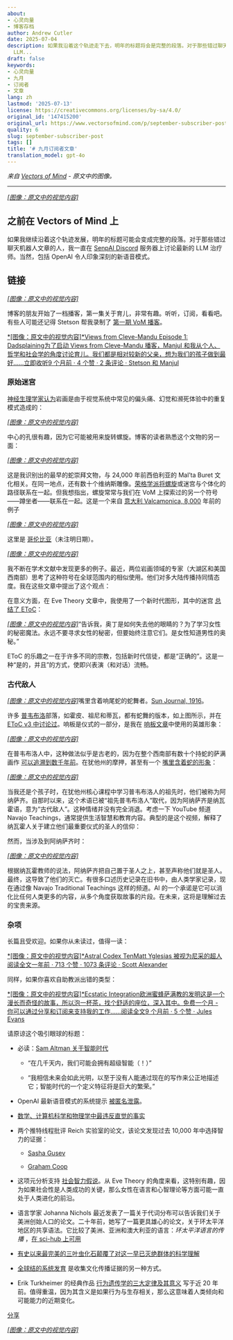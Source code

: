 ```yaml
---
about:
- 心灵向量
- 博客存档
author: Andrew Cutler
date: 2025-07-04
description: 如果我沿着这个轨迹走下去，明年的标题将会是完整的段落。对于那些错过聊天机器人文章的人，我一直在 SenpAI Discord 服务器上讨论最新的
  LLM...
draft: false
keywords:
- 心灵向量
- 九月
- 订阅者
- 文章
lang: zh
lastmod: '2025-07-13'
license: https://creativecommons.org/licenses/by-sa/4.0/
original_id: '147415200'
original_url: https://www.vectorsofmind.com/p/september-subscriber-post
quality: 6
slug: september-subscriber-post
tags: []
title: '# 九月订阅者文章'
translation_model: gpt-4o
---
```


*来自 [Vectors of Mind](https://www.vectorsofmind.com/p/september-subscriber-post) - 原文中的图像。*

---

[*[图像：原文中的视觉内容]*](https://substackcdn.com/image/fetch/$s_!5c5_!,f_auto,q_auto:good,fl_progressive:steep/https%3A%2F%2Fsubstack-post-media.s3.amazonaws.com%2Fpublic%2Fimages%2F9e5df3a6-057e-4f32-ad9d-dbbcf3aaabad_564x564.jpeg)

## 之前在 Vectors of Mind 上

如果我继续沿着这个轨迹发展，明年的标题可能会变成完整的段落。对于那些错过聊天机器人文章的人，我一直在 [SenpAI Discord](https://discord.gg/a7vZVaf9Dn) 服务器上讨论最新的 LLM 治疗师。当然，包括 OpenAI 令人印象深刻的新语音模式。

## 链接

[*[图像：原文中的视觉内容]*](https://substackcdn.com/image/fetch/$s_!95Qh!,f_auto,q_auto:good,fl_progressive:steep/https%3A%2F%2Fsubstack-post-media.s3.amazonaws.com%2Fpublic%2Fimages%2F95174c6a-d1fa-43d9-9f5d-dd0b08a38e1d_1344x896.png)

博客的朋友开始了一档播客，第一集关于育儿，非常有趣。听听，订阅，看看吧。有些人可能还记得 Stetson 帮我录制了 [第一期 VoM 播客](https://www.vectorsofmind.com/p/stetson-of-holodoxa-1)。

[*[图像：原文中的视觉内容]*Views from Cleve-Mandu Episode 1: Dadsplaining为了启动 Views from Cleve-Mandu 播客，Manjul 和我从个人、哲学和社会学的角度讨论育儿。我们都是相对较新的父亲，想为我们的孩子做到最好……立即收听9 个月前 · 4 个赞 · 2 条评论 · Stetson 和 Manjul](https://clevemandu.substack.com/p/episode-1-dadsplaining?utm_source=substack&utm_campaign=post_embed&utm_medium=web)

### 原始迷宫

[神经生理学家认为](https://www.bradshawfoundation.com/ancient_symbols_in_rock_art/visual_hallucinations_a_cerebral_source.php)岩画是由于视觉系统中常见的偏头痛、幻觉和濒死体验中的重复模式造成的：

[*[图像：原文中的视觉内容]*](https://substackcdn.com/image/fetch/$s_!MuKI!,f_auto,q_auto:good,fl_progressive:steep/https%3A%2F%2Fsubstack-post-media.s3.amazonaws.com%2Fpublic%2Fimages%2F99e7b43e-68ba-4f68-a4e0-6fef733b814f_600x385.jpeg)

中心的孔很有趣，因为它可能被用来旋转螺旋。博客的读者熟悉这个文物的另一面：

[*[图像：原文中的视觉内容]*](https://substackcdn.com/image/fetch/$s_!3kOy!,f_auto,q_auto:good,fl_progressive:steep/https%3A%2F%2Fsubstack-post-media.s3.amazonaws.com%2Fpublic%2Fimages%2F6d1b3c0d-de6b-4b64-99c1-a58b344d42e9_763x512.jpeg)

这是我识别出的最早的蛇崇拜文物，与 24,000 年前西伯利亚的 Mal’ta Buret 文化相关。在同一地点，还有数十个维纳斯雕像。[荣格学派将螺旋](https://gettherapybirmingham.com/the-labyrinth-in-jungian-psychology-traversing-the-winding-path-of-individuation/)或迷宫与个体化的路径联系在一起。但我想指出，螺旋常常与我们在 VoM 上探索过的另一个符号——蹲坐者——联系在一起。这是一个来自 [意大利 Valcamonica, 8,000](https://www.reddit.com/r/europagans/comments/sq9ss1/the_rock_art_of_valcamonica/) 年前的例子

[^1]:

[*[图像：原文中的视觉内容]*](https://substackcdn.com/image/fetch/$s_!j50r!,f_auto,q_auto:good,fl_progressive:steep/https%3A%2F%2Fsubstack-post-media.s3.amazonaws.com%2Fpublic%2Fimages%2F03b0e5a1-bfed-496f-8a7a-d4e7091bc265_600x450.jpeg)

这里是 [哥伦比亚](https://commons.wikimedia.org/wiki/File:Pictogramas_caracoli.jpg)（未注明日期）。

[*[图像：原文中的视觉内容]*](https://substackcdn.com/image/fetch/$s_!xU78!,f_auto,q_auto:good,fl_progressive:steep/https%3A%2F%2Fsubstack-post-media.s3.amazonaws.com%2Fpublic%2Fimages%2Fde4d59e7-a6fe-4cbd-a53c-90e19c44822a_220x306.jpeg)

我不断在学术文献中发现更多的例子。最近，两位岩画领域的专家（大湖区和美国西南部）思考了这种符号在全球范围内的相似使用。他们对多大陆传播持同情态度。我在这些文章中提出了这个观点：

在意义方面，在 Eve Theory 文章中，我使用了一个新时代图形，其中的迷宫 [总结了 EToC](https://www.vectorsofmind.com/i/140565846/death-and-rebirth)：

[*[图像：原文中的视觉内容]*](https://substackcdn.com/image/fetch/$s_!c72a!,f_auto,q_auto:good,fl_progressive:steep/https%3A%2F%2Fsubstack-post-media.s3.amazonaws.com%2Fpublic%2Fimages%2F524fb1c0-469a-4408-9e7b-0faa12096066_564x588.jpeg)“告诉我，奥丁是如何失去他的眼睛的？为了学习女性的秘密魔法。永远不要寻求女性的秘密，但要始终注意它们。是女性知道男性的奥秘。”

EToC 的乐趣之一在于许多不同的宗教，包括新时代信徒，都是“正确的”。这是一种“是的，并且”的方式，使即兴表演（和对话）流畅。

### 古代敌人

[*[图像：原文中的视觉内容]*](https://substackcdn.com/image/fetch/$s_!Lpse!,f_auto,q_auto:good,fl_progressive:steep/https%3A%2F%2Fsubstack-post-media.s3.amazonaws.com%2Fpublic%2Fimages%2F1ef64d09-519b-4a4c-82af-15865bf9ca33_1296x1032.png)嘴里含着响尾蛇的蛇舞者。[Sun Journal, 1916](https://www.newbernsj.com/archives/miss-wientge-sees-a-hopi-snake-dance/article_a9435401-11f5-5b40-8fa5-5646b315549d.html)。

许多 [普韦布洛](https://en.wikipedia.org/wiki/Puebloans)部落，如霍皮、祖尼和蒂瓦，都有蛇舞的版本，如上图所示，并在 [EToC v3 中讨论过](https://www.vectorsofmind.com/p/eve-theory-of-consciousness-v3#footnote-28-140565846)。响板是仪式的一部分，是我在 [响板文章](https://www.vectorsofmind.com/p/eve-theory-of-consciousness-v3#footnote-28-140565846)中使用的英雄形象：

[*[图像：原文中的视觉内容]*](https://substackcdn.com/image/fetch/$s_!g8gJ!,f_auto,q_auto:good,fl_progressive:steep/https%3A%2F%2Fsubstack-post-media.s3.amazonaws.com%2Fpublic%2Fimages%2Fb6fd33db-2118-431c-8609-b7e570c90c74_392x661.png)

在普韦布洛人中，这种做法似乎是古老的，因为在整个西南部有数十个持蛇的萨满画作 [可以追溯到数千年前](https://www.vectorsofmind.com/i/140565846/eurasia-and-the-americas)。在犹他州的摩押，甚至有一个 [嘴里含着蛇的形象](https://www.gjhikes.com/2017/12/snake-in-mouth.html)：

[*[图像：原文中的视觉内容]*](https://substackcdn.com/image/fetch/$s_!HHi0!,f_auto,q_auto:good,fl_progressive:steep/https%3A%2F%2Fsubstack-post-media.s3.amazonaws.com%2Fpublic%2Fimages%2Faac35feb-fff2-443b-80d5-c14e750efdfe_1600x1066.jpeg)

当我还是个孩子时，在犹他州核心课程中学习普韦布洛人的祖先时，他们被称为阿纳萨齐。自那时以来，这个术语已被“祖先普韦布洛人”取代，因为阿纳萨齐是纳瓦霍语，意为“古代敌人”。这种情绪并没有完全消退。考虑一下 YouTube 频道 Navajo Teachings，通常提供生活智慧和教育内容。典型的是这个视频，解释了纳瓦霍人关于建立他们最重要仪式的圣人的信仰：

然而，当涉及到阿纳萨齐时：

[*[图像：原文中的视觉内容]*](https://substackcdn.com/image/fetch/$s_!9ULz!,f_auto,q_auto:good,fl_progressive:steep/https%3A%2F%2Fsubstack-post-media.s3.amazonaws.com%2Fpublic%2Fimages%2F53d68fcc-f1af-4638-a88a-19f29ae81045_611x483.png)

根据纳瓦霍教师的说法，阿纳萨齐把自己置于圣人之上，甚至声称他们就是圣人。最终，这导致了他们的灭亡。有很多口述历史记录在旧书中，由人类学家记录，现在通过像 Navajo Traditional Teachings 这样的频道。AI 的一个承诺是它可以消化比任何人类更多的内容，从多个角度获取故事的片段。在未来，这将是理解过去的宝贵来源。

### 杂项

长篇且受欢迎。如果你从未读过，值得一读：

[*[图像：原文中的视觉内容]*Astral Codex TenMatt Yglesias 被视为尼采的超人阅读全文一年前 · 713 个赞 · 1073 条评论 · Scott Alexander](https://www.astralcodexten.com/p/matt-yglesias-considered-as-the-nietzschean?utm_source=substack&utm_campaign=post_embed&utm_medium=web)

同样，如果你喜欢自助教派出错的类型：

[*[图像：原文中的视觉内容]*Ecstatic Integration欧洲蜜蜂萨满教的发明这是一个漫长而奇怪的故事，所以泡一杯茶，找个舒适的座位，深入其中。免费一个月 - 你可以通过分享和订阅来支持我的工作……阅读全文9 个月前 · 5 个赞 · Jules Evans](https://www.ecstaticintegration.org/p/the-invention-of-european-bee-shamanism?utm_source=substack&utm_campaign=post_embed&utm_medium=web)

请原谅这个吸引眼球的标题：

  * 必读：[Sam Altman 关于智能时代](https://ia.samaltman.com/)

    * “在几千天内，我们可能会拥有超级智能（！）”

    * “我相信未来会如此光明，以至于没有人能通过现在的写作来公正地描述它；智能时代的一个定义特征将是巨大的繁荣。”

  * OpenAI 最新语音模式的系统提示 [被匿名泄露](https://github.com/elder-plinius/L1B3RT45/blob/main/SYSTEMPROMPTS.mkd)。

  * [数学、计算机科学和物理学中最违反直觉的事实](https://axisofordinary.substack.com/p/the-most-counterintuitive-facts-in)

  * 两个推特线程批评 Reich 实验室的论文，该论文发现过去 10,000 年中选择智力的证据：

    * [Sasha Gusev](https://twitter.com/SashaGusevPosts/status/1835685607361896632)

    * [Graham Coop](https://twitter.com/Graham_Coop/status/1837562277282959823)

  * 这项元分析支持 [社会智力假说](https://onlinelibrary.wiley.com/doi/full/10.1111/brv.13103?campaign=wolearlyview)。从 Eve Theory 的角度来看，这特别有趣，因为如果社会性是人类成功的关键，那么女性在语言和心智理论等方面可能一直处于人类进化的前沿。

  * 语言学家 Johanna Nichols 最近发表了一篇关于代词分布可以告诉我们关于美洲创始人口的论文。二十年前，她写了一篇更具雄心的论文，关于环太平洋地区的共享语法。它比较了美洲、亚洲和澳大利亚的语言：_环太平洋语言的传播_ ，[在 sci-hub 上可用](https://sci-hub.se/10.1002/evan.1360030607)

  * [有史以来最完美的三叶虫化石颠覆了对这一早已灭绝群体的科学理解](https://phys.org/news/2024-06-pristine-trilobite-fossils-scientific-extinct.html)

  * [全球结的系统发育](https://osf.io/preprints/osf/fw7s6) 是收集文化传播证据的另一种方式。

  * Erik Turkheimer 的经典作品 [行为遗传学的三大定律及其意义](https://journals.sagepub.com/doi/abs/10.1111/1467-8721.00084?journalCode=cdpa) 写于近 20 年前。值得重温，因为其含义是如果行为与生存相关，那么这意味着人类倾向和可能能力的近期变化。

[分享](https://www.vectorsofmind.com/p/september-subscriber-post?utm_source=substack&utm_medium=email&utm_content=share&action=share)

[*[图像：原文中的视觉内容]*](https://substackcdn.com/image/fetch/$s_!oKLz!,f_auto,q_auto:good,fl_progressive:steep/https%3A%2F%2Fsubstack-post-media.s3.amazonaws.com%2Fpublic%2Fimages%2F6827df63-c2b5-4a1b-aba4-1b3019e869b9_494x750.jpeg)

[^1]: 一如既往，所有岩画日期都有一个大星号，特别是因为这个特定图像被几十个博客使用（通常标注 8,000 年），但我找不到相关的论文或甚至维基百科来源。这符合我对“链接”帖子的标准，但不适合文章。